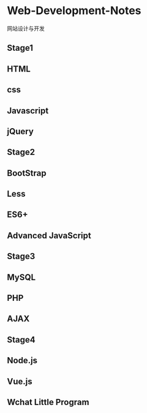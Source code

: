 # Web-Development-Notes
网站设计与开发

## Stage1
## HTML
## css
## Javascript
## jQuery

## Stage2
## BootStrap
## Less
## ES6+
## Advanced JavaScript

## Stage3
## MySQL
## PHP
## AJAX

## Stage4
## Node.js
## Vue.js
## Wchat Little Program
